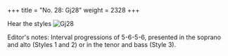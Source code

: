 +++
title = "No. 28: Gj28"
weight = 2328
+++

Hear the styles
![Gj28](/img/028DurDimM.jpg)

Editor's notes: Interval progressions of 5-6-5-6, presented in the soprano and alto (Styles 1 and 2) or in the tenor and bass (Style 3).
